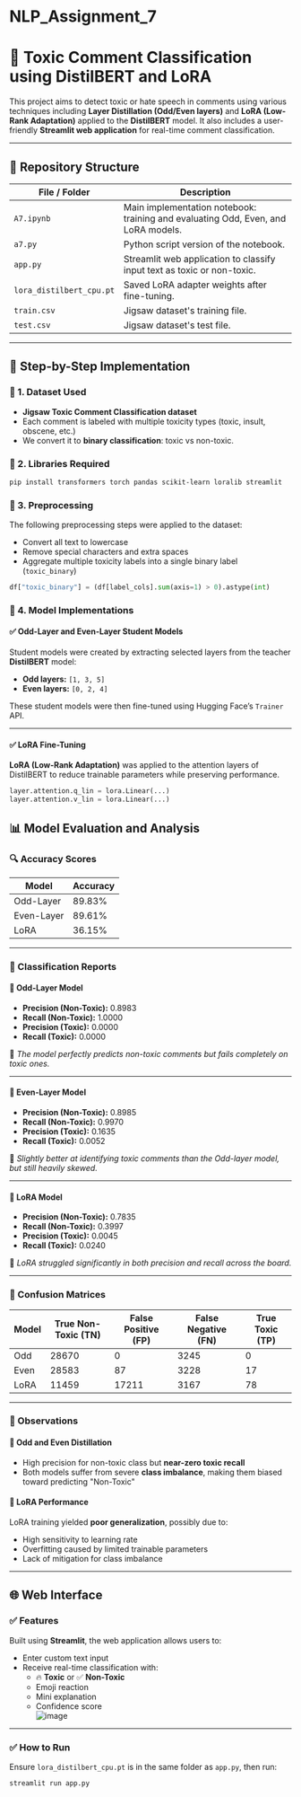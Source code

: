 # NLP_Assignment_7

# 🧠 Toxic Comment Classification using DistilBERT and LoRA

This project aims to detect toxic or hate speech in comments using various techniques including **Layer Distillation (Odd/Even layers)** and **LoRA (Low-Rank Adaptation)** applied to the **DistilBERT** model. It also includes a user-friendly **Streamlit web application** for real-time comment classification.

---

## 📁 Repository Structure

| File / Folder        | Description |
|----------------------|-------------|
| `A7.ipynb`           | Main implementation notebook: training and evaluating Odd, Even, and LoRA models. |
| `a7.py`              | Python script version of the notebook. |
| `app.py`             | Streamlit web application to classify input text as toxic or non-toxic. |
| `lora_distilbert_cpu.pt` | Saved LoRA adapter weights after fine-tuning. |
| `train.csv`          | Jigsaw dataset's training file. |
| `test.csv`           | Jigsaw dataset's test file. |

---

## 🚀 Step-by-Step Implementation

### 📌 1. Dataset Used
- **Jigsaw Toxic Comment Classification dataset**
- Each comment is labeled with multiple toxicity types (toxic, insult, obscene, etc.)
- We convert it to **binary classification**: toxic vs non-toxic.

### 📌 2. Libraries Required
```bash
pip install transformers torch pandas scikit-learn loralib streamlit
```
### 📌 3. Preprocessing

The following preprocessing steps were applied to the dataset:

- Convert all text to lowercase  
- Remove special characters and extra spaces  
- Aggregate multiple toxicity labels into a single binary label (`toxic_binary`)

```python
df["toxic_binary"] = (df[label_cols].sum(axis=1) > 0).astype(int)
```
### 📌 4. Model Implementations

#### ✅ Odd-Layer and Even-Layer Student Models

Student models were created by extracting selected layers from the teacher **DistilBERT** model:

- **Odd layers:** `[1, 3, 5]`  
- **Even layers:** `[0, 2, 4]`

These student models were then fine-tuned using Hugging Face’s `Trainer` API.

---

#### ✅ LoRA Fine-Tuning

**LoRA (Low-Rank Adaptation)** was applied to the attention layers of DistilBERT to reduce trainable parameters while preserving performance.

```python
layer.attention.q_lin = lora.Linear(...)
layer.attention.v_lin = lora.Linear(...)
```
## 📊 Model Evaluation and Analysis

### 🔍 Accuracy Scores

| Model       | Accuracy |
|-------------|----------|
| Odd-Layer   | 89.83%   |
| Even-Layer  | 89.61%   |
| LoRA        | 36.15%   |

---

### 📄 Classification Reports

#### 🔹 Odd-Layer Model

- **Precision (Non-Toxic):** 0.8983  
- **Recall (Non-Toxic):** 1.0000  
- **Precision (Toxic):** 0.0000  
- **Recall (Toxic):** 0.0000  

🔎 *The model perfectly predicts non-toxic comments but fails completely on toxic ones.*

---

#### 🔹 Even-Layer Model

- **Precision (Non-Toxic):** 0.8985  
- **Recall (Non-Toxic):** 0.9970  
- **Precision (Toxic):** 0.1635  
- **Recall (Toxic):** 0.0052  

🔎 *Slightly better at identifying toxic comments than the Odd-layer model, but still heavily skewed.*

---

#### 🔹 LoRA Model

- **Precision (Non-Toxic):** 0.7835  
- **Recall (Non-Toxic):** 0.3997  
- **Precision (Toxic):** 0.0045  
- **Recall (Toxic):** 0.0240  

🔎 *LoRA struggled significantly in both precision and recall across the board.*

---

### 🧩 Confusion Matrices

| Model | True Non-Toxic (TN) | False Positive (FP) | False Negative (FN) | True Toxic (TP) |
|-------|----------------------|----------------------|----------------------|------------------|
| Odd   | 28670               | 0                    | 3245                 | 0                |
| Even  | 28583               | 87                   | 3228                 | 17               |
| LoRA  | 11459               | 17211                | 3167                 | 78               |

---

### 🧠 Observations

#### 🔹 Odd and Even Distillation
- High precision for non-toxic class but **near-zero toxic recall**
- Both models suffer from severe **class imbalance**, making them biased toward predicting "Non-Toxic"

#### 🔹 LoRA Performance
LoRA training yielded **poor generalization**, possibly due to:

- High sensitivity to learning rate  
- Overfitting caused by limited trainable parameters  
- Lack of mitigation for class imbalance

---

## 🌐 Web Interface

### ✅ Features

Built using **Streamlit**, the web application allows users to:

- Enter custom text input  
- Receive real-time classification with:
  - 🔥 **Toxic** or ✅ **Non-Toxic**
  - Emoji reaction  
  - Mini explanation  
  - Confidence score  
![image](https://github.com/user-attachments/assets/5316aa29-c39b-47a8-8ab8-563097813381)

---

### ✅ How to Run

Ensure `lora_distilbert_cpu.pt` is in the same folder as `app.py`, then run:

```bash
streamlit run app.py



